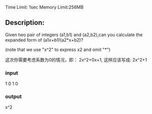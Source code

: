 Time Limit: 1sec    Memory Limit:256MB

## Description: ##
 Given two pair of integers (a1,b1) and (a2,b2),can you calculate the expanded form of (a1*x+b1)*(a2*x+b2)?

 (note that we use "x^2" to express x2 and omit "*")

 这次你需要考虑系数为0的情况，即： 2x^2+0x+1, 这样应该写成: 2x^2+1


### input ###
1 0
1 0

### output ###
x^2


